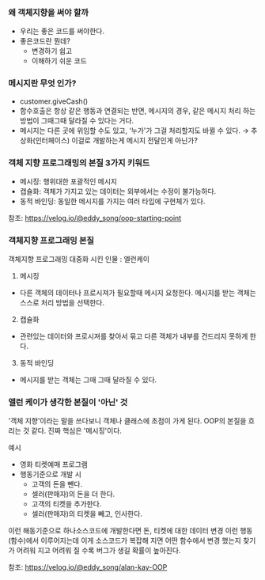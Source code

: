 ### 왜 객체지향을 써야 할까
- 우리는 좋은 코드를 써야한다.
- 좋은코드란 뭔데?
    - 변경하기 쉽고
    - 이해하기 쉬운 코드

### 메시지란 무엇 인가?
- customer.giveCash()
- 함수호출은 항상 같은 행동과 연결되는 반면,
메시지의 경우, 같은 메시지 처리 하는 방법이 그때그때 달라질 수 있다는 거다.
- 메시지는 다른 곳에 위임할 수도 있고, ‘누가'가 그걸 처리할지도 바뀔 수 있다.
→ 추상화(인터페이스) 이걸로 개발하는게 메시지 전달인게 아닌가?

### 객체 지향 프로그래밍의 본질 3가지 키워드
- 메시징: 행위대한 포괄적인 메시지
- 캡슐화: 객체가 가지고 있는 데이터는 외부에서는 수정이 불가능하다.
- 동적 바인딩: 동일한 메시지를 가지는 여러 타입에 구현체가 있다.


참조: https://velog.io/@eddy_song/oop-starting-point 


### 객체지향 프로그래밍 본질
객체지향 프로그래밍 대중화 시킨 인물 : 엘런케이

1. 메시징 
- 다른 객체의 데이터나 프로시져가 필요할때 메시지 요청한다. 메시지를 받는 객체는 스스로 처리 방법을 선택한다.
2. 캡슐화 
- 관련있는 데이터와 프로시져를 찾아서 묶고 다른 객체가 내부를 건드리지 못하게 한다.
3. 동적 바인딩
- 메시지를 받는 객체는 그때 그때 달라질 수 있다.


### 앨런 케이가 생각한 본질이 '아닌' 것
'객체 지향'이라는 말을 쓰다보니 객체나 클래스에 초점이 가게 된다.
OOP의 본질을 흐리는 것 같다. 진짜 핵심은 '메시징'이다.


예시
- 영화 티켓예매 프로그램 
- 행동기준으로 개발 시
  - 고객의 돈을 뺀다.
  - 셀러(판매자)의 돈을 더 한다.
  - 고객의 티켓을 추가한다.
  - 셀러(판매자)의 티켓을 빼고, 인사한다.

이런 해동기준으로 하나소스코드에 개발한다면 돈, 티켓에 대한 데이터 변경 이런 행동(함수)에서 이루어지는데
이게 소스코드가 복잡해 지면 어떤 함수에서 변경 했는지 찾기가 어려워 지고 어려워 질 수록 버그가 생길 확률이 높아진다.

참조: https://velog.io/@eddy_song/alan-kay-OOP